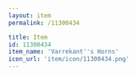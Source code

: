 ```yaml
---
layout: item
permalink: /11300434

title: Item
id: 11300434
item_name: 'Varrekant''s Horns'
icon_url: 'item/icon/11300434.png'
---
```

